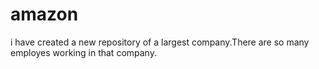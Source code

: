 # amazon
i have created a new repository of a largest company.There are so many employes working in that company.
